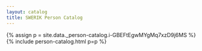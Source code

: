 ```yaml
---
layout: catalog
title: SWERIK Person Catalog
---
```

{% assign p = site.data._person-catalog.i-GBEFtEgwMYgMq7xzD9j6MS %}
{% include person-catalog.html p=p %}

